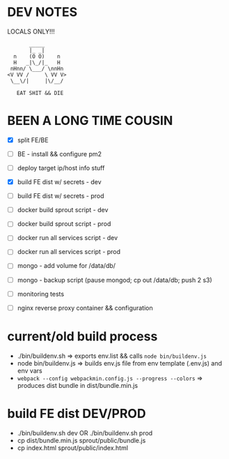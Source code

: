# DEV NOTES
LOCALS ONLY!!!

           _____
           |_ _|
      n    (O O)    n
      H   _|\_/|_   H
     nHnn/ \___/ \nnHn
    <V VV /     \ VV V>
     \__\/|     |\/__/

	   EAT SHIT && DIE

# BEEN A LONG TIME COUSIN

- [X] split FE/BE
- [ ] BE - install && configure pm2
- [ ] deploy target ip/host info stuff
- [X] build FE dist w/ secrets - dev
- [ ] build FE dist w/ secrets - prod
- [ ] docker build sprout script - dev
- [ ] docker build sprout script - prod
- [ ] docker run all services script - dev
- [ ] docker run all services script - prod
- [ ] mongo - add volume for /data/db/
- [ ] mongo - backup script (pause mongod; cp out /data/db; push 2 s3)
- [ ] monitoring tests
- [ ] nginx reverse proxy container && configuration


# current/old build process

- ./bin/buildenv.sh => exports env.list && calls `node bin/buildenv.js`
- node bin/buildenv.js => builds env.js file from env template (.env.js) and env vars
- `webpack --config webpackmin.config.js --progress --colors` => produces dist bundle in dist/bundle.min.js


# build FE dist DEV/PROD

- ./bin/buildenv.sh dev OR ./bin/buildenv.sh prod
- cp dist/bundle.min.js sprout/public/bundle.js
- cp index.html sprout/public/index.html

